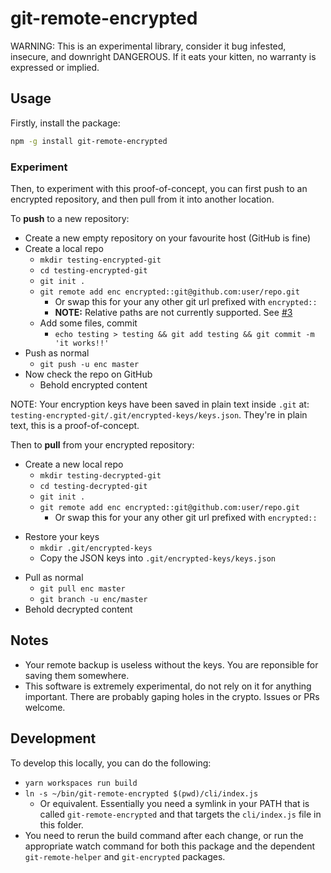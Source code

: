 # git-remote-encrypted

WARNING: This is an experimental library, consider it bug infested, insecure,
and downright DANGEROUS. If it eats your kitten, no warranty is expressed or
implied.

## Usage

Firstly, install the package:

```sh
npm -g install git-remote-encrypted
```

### Experiment

Then, to experiment with this proof-of-concept, you can first push to an
encrypted repository, and then pull from it into another location.

To **push** to a new repository:

- Create a new empty repository on your favourite host (GitHub is fine)
- Create a local repo
  - `mkdir testing-encrypted-git`
  - `cd testing-encrypted-git`
  - `git init .`
  - `git remote add enc encrypted::git@github.com:user/repo.git`
    - Or swap this for your any other git url prefixed with `encrypted::`
    - **NOTE:** Relative paths are not currently supported. See [#3](https://github.com/GenerousLabs/git-remote-encrypted/issues/3)
  - Add some files, commit
    - `echo testing > testing && git add testing && git commit -m 'it works!!'`
- Push as normal
  - `git push -u enc master`
- Now check the repo on GitHub
  - Behold encrypted content

NOTE: Your encryption keys have been saved in plain text inside `.git` at:
`testing-encrypted-git/.git/encrypted-keys/keys.json`. They're in plain text,
this is a proof-of-concept.

Then to **pull** from your encrypted repository:

- Create a new local repo
  - `mkdir testing-decrypted-git`
  - `cd testing-decrypted-git`
  - `git init .`
  - `git remote add enc encrypted::git@github.com:user/repo.git`
    - Or swap this for your any other git url prefixed with `encrypted::`

* Restore your keys
  - `mkdir .git/encrypted-keys`
  - Copy the JSON keys into `.git/encrypted-keys/keys.json`

- Pull as normal
  - `git pull enc master`
  - `git branch -u enc/master`
- Behold decrypted content

## Notes

- Your remote backup is useless without the keys. You are reponsible for
  saving them somewhere.
- This software is extremely experimental, do not rely on it for anything
  important. There are probably gaping holes in the crypto. Issues or PRs
  welcome.

## Development

To develop this locally, you can do the following:

- `yarn workspaces run build`
- `ln -s ~/bin/git-remote-encrypted $(pwd)/cli/index.js`
  - Or equivalent. Essentially you need a symlink in your PATH that is called
    `git-remote-encrypted` and that targets the `cli/index.js` file in this
    folder.
- You need to rerun the build command after each change, or run the
  appropriate watch command for both this package and the dependent
  `git-remote-helper` and `git-encrypted` packages.
